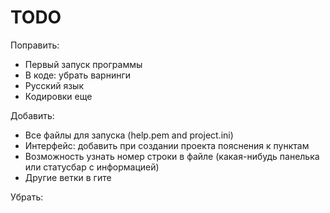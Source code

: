 TODO
====
Поправить:
* Первый запуск программы
* В коде: убрать варнинги
* Русский язык
* Кодировки еще


Добавить:
* Все файлы для запуска (help.pem and project.ini)
* Интерфейс: добавить при создании проекта пояснения к пунктам
* Возможность узнать номер строки в файле (какая-нибудь панелька или статусбар с информацией)
* Другие ветки в гите

Убрать:
